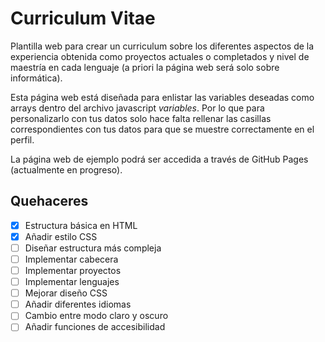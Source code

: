 # Curriculum Vitae
Plantilla web para crear un curriculum sobre los diferentes aspectos de la experiencia obtenida como proyectos actuales o completados y nivel de maestría en cada lenguaje (a priori la página web será solo sobre informática).

Esta página web está diseñada para enlistar las variables deseadas como arrays dentro del archivo javascript *variables*. Por lo que para personalizarlo con tus datos solo hace falta rellenar las casillas correspondientes con tus datos para que se muestre correctamente en el perfil.

La página web de ejemplo podrá ser accedida a través de GitHub Pages (actualmente en progreso).

## Quehaceres
- [x] Estructura básica en HTML
- [x] Añadir estilo CSS
- [ ] Diseñar estructura más compleja
- [ ] Implementar cabecera
- [ ] Implementar proyectos
- [ ] Implementar lenguajes
- [ ] Mejorar diseño CSS
- [ ] Añadir diferentes idiomas
- [ ] Cambio entre modo claro y oscuro
- [ ] Añadir funciones de accesibilidad